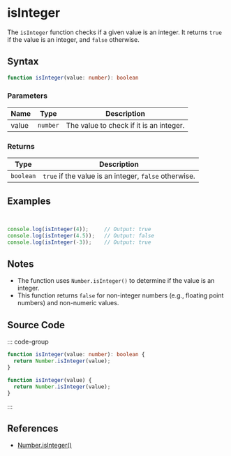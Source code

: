 # isInteger

The `isInteger` function checks if a given value is an integer. It returns `true` if the value is an integer, and `false` otherwise.

## Syntax

```typescript
function isInteger(value: number): boolean
```

### Parameters

| Name  | Type     | Description                                      |
|-------|----------|--------------------------------------------------|
| value | `number` | The value to check if it is an integer.          |

### Returns

| Type    | Description                                      |
|---------|--------------------------------------------------|
| `boolean` | `true` if the value is an integer, `false` otherwise. |

## Examples

```typescript


console.log(isInteger(4));     // Output: true
console.log(isInteger(4.5));   // Output: false
console.log(isInteger(-3));    // Output: true
```

## Notes

- The function uses `Number.isInteger()` to determine if the value is an integer.
- This function returns `false` for non-integer numbers (e.g., floating point numbers) and non-numeric values.

## Source Code

::: code-group
```typescript
function isInteger(value: number): boolean {
  return Number.isInteger(value);
}
```

```javascript
function isInteger(value) {
  return Number.isInteger(value);
}
```
::: 

## References

- [Number.isInteger()](https://developer.mozilla.org/en-US/docs/Web/JavaScript/Reference/Global_Objects/Number/isInteger)